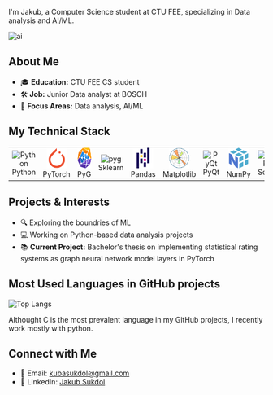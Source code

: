 


I'm Jakub, a Computer Science student at CTU FEE, specializing in Data analysis and AI/ML.


<img src="https://duet-cdn.vox-cdn.com/thumbor/0x0:1500x1000/2400x2400/filters:focal(750x500:751x501):no_upscale():format(webp)/cdn.vox-cdn.com/uploads/chorus_asset/file/24624554/236638_AI_music_musicians_covers_artists_HHerrera.gif" alt="ai" width="500" height="320"/>


## About Me
- 🎓 **Education:** CTU FEE CS student
- 🛠️ **Job:** Junior Data analyst at BOSCH 
- 🧠 **Focus Areas:** Data analysis, AI/ML

## My Technical Stack

<table>
  <tr>
    <td align="center">
      <img src="https://camo.githubusercontent.com/52ec9548f75773e7841dd77f89a654e8a0bc2cce02da2eb43f84240f50351512/68747470733a2f2f74656368737461636b2d67656e657261746f722e76657263656c2e6170702f707974686f6e2d69636f6e2e737667" alt="Python" width="40" height="40"/><br>Python
    </td>
    <td align="center">
      <img src="https://raw.githubusercontent.com/devicons/devicon/master/icons/pytorch/pytorch-original.svg" alt="PyTorch" width="40" height="40"/><br>PyTorch
    </td>
     <td align="center">
      <img src="https://raw.githubusercontent.com/pyg-team/pyg_sphinx_theme/master/pyg_sphinx_theme/static/img/pyg_logo.png" alt="pyg" width="40" height="40"/><br>PyG
    </td>
    </td>
     <td align="center">
      <img src="https://upload.wikimedia.org/wikipedia/commons/thumb/0/05/Scikit_learn_logo_small.svg/2560px-Scikit_learn_logo_small.svg.png" alt="pyg" width="40" height="40"/><br>Sklearn
    </td>
    <td align="center">
      <img src="https://raw.githubusercontent.com/devicons/devicon/master/icons/pandas/pandas-original.svg" alt="Pandas" width="40" height="40"/><br>Pandas
    </td>
    <td align="center">
      <img src="https://raw.githubusercontent.com/devicons/devicon/master/icons/matplotlib/matplotlib-original.svg" alt="Matplotlib" width="40" height="40"/><br>Matplotlib
    </td>
    <td align="center">
      <img src="https://doc.qt.io/qtforpython-6/_static/qtforpython.png" alt="PyQt" width="40" height="40"/><br>PyQt
    </td>
    <td align="center">
      <img src="https://raw.githubusercontent.com/devicons/devicon/master/icons/numpy/numpy-original.svg" alt="NumPy" width="40" height="40"/><br>NumPy
    </td>
    <td align="center">
      <img src="https://scipy.org/images/logo.svg" alt="SciPy" width="40" height="40"/><br>SciPy
    </td>
    <td align="center">
      <img src="https://raw.githubusercontent.com/devicons/devicon/master/icons/postgresql/postgresql-original.svg" alt="SciPy" width="40" height="40"/><br>Postgres
    </td>
    <td align="center">
      <img src="https://raw.githubusercontent.com/devicons/devicon/master/icons/c/c-original.svg" alt="C" width="40" height="40"/><br>C
    </td>
    <td align="center">
      <img src="https://raw.githubusercontent.com/devicons/devicon/master/icons/cplusplus/cplusplus-original.svg" alt="C++" width="40" height="40"/><br>C++
    </td>
  </tr>
</table>


## Projects & Interests
- 🔍 Exploring the boundries of ML
- 💻 Working on Python-based data analysis projects
- 📚 **Current Project:** Bachelor's thesis on implementing statistical rating systems as graph neural network model layers in PyTorch

## Most Used Languages in GitHub projects
![Top Langs](https://github-readme-stats.vercel.app/api/top-langs/?username=kubosis&layout=compact&theme=highcontrast)

Althought C is the most prevalent language in my GitHub projects, I recently work mostly with python.

## Connect with Me
- 📧 Email: [kubasukdol@gmail.com](mailto:email@example.com)
- 💼 LinkedIn: [Jakub Sukdol](https://www.linkedin.com/in/jakub-sukdol-02b236233/)


